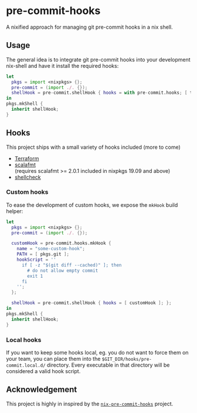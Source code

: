 # pre-commit-hooks

A nixified approach for managing git pre-commit hooks in a nix shell.

## Usage
The general idea is to integrate git pre-commit hooks into your development nix-shell
and have it install the required hooks:
```nix
let
  pkgs = import <nixpkgs> {};
  pre-commit = (import ./. {});
  shellHook = pre-commit.shellHook { hooks = with pre-commit.hooks; [ terraform ]; };
in
pkgs.mkShell {
  inherit shellHook;
}
```
## Hooks
This project ships with a small variety of hooks included (more to come)
 * [Terraform](https://www.terraform.io/docs/commands/fmt.html)
 * [scalafmt](https://scalameta.org/scalafmt/)  
   (requires scalafmt >= 2.0.1 included in nixpkgs 19.09 and above)
 * [shellcheck](https://www.shellcheck.net/)

### Custom hooks
To ease the development of custom hooks, we expose the `mkHook` build helper:
```nix
let
  pkgs = import <nixpkgs> {};
  pre-commit = (import ./. {});

  customHook = pre-commit.hooks.mkHook {
    name = "some-custom-hook";
    PATH = [ pkgs.git ];
    hookScript = ''
      if [ -z "$(git diff --cached)" ]; then
        # do not allow empty commit
        exit 1
      fi
    '';
  };

  shellHook = pre-commit.shellHook { hooks = [ customHook ]; };
in
pkgs.mkShell {
  inherit shellHook;
}
```

### Local hooks
If you want to keep some hooks local, eg. you do not want to force them on your team,
you can place them into the `$GIT_DIR/hooks/pre-commit.local.d/` directory.
Every executable in that directory will be considered a valid hook script.


## Acknowledgement
This project is highly in inspired by the [`nix-pre-commit-hooks`](https://github.com/hercules-ci/nix-pre-commit-hooks/) project.
